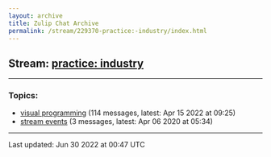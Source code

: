 ```yaml
---
layout: archive
title: Zulip Chat Archive
permalink: /stream/229370-practice:-industry/index.html
---
```


## Stream: [practice: industry](https://mattecapu.github.io/ct-zulip-archive/stream/229370-practice:-industry/index.html)
---

### Topics:

* [visual programming](topic/topic_visual.20programming.html) (114 messages, latest: Apr 15 2022 at 09:25)
* [stream events](topic/topic_stream.20events.html) (3 messages, latest: Apr 06 2020 at 05:34)

<hr><p>Last updated: Jun 30 2022 at 00:47 UTC</p>